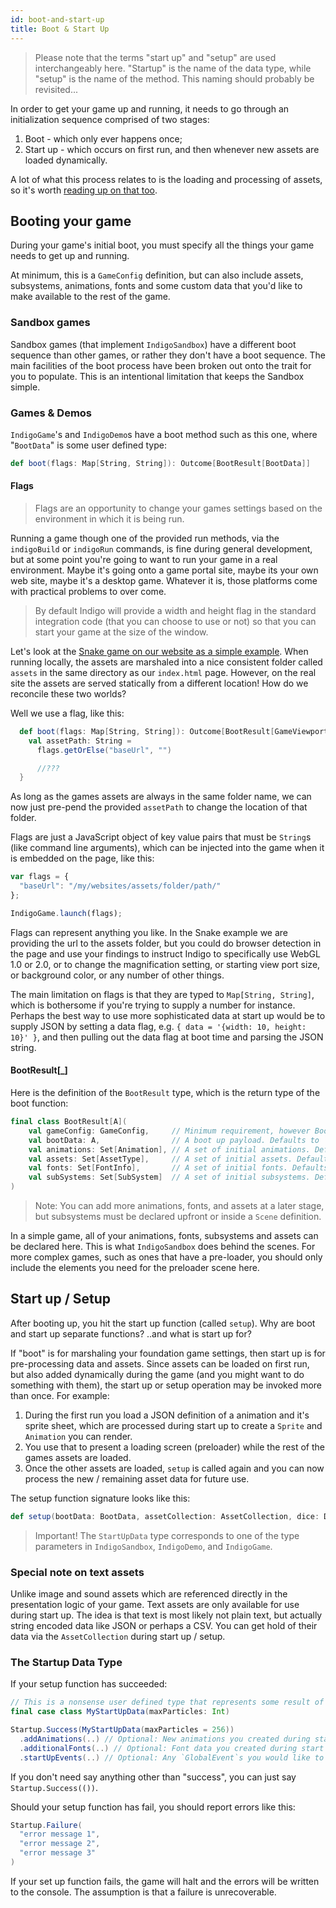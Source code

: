 ```yaml
---
id: boot-and-start-up
title: Boot & Start Up
---
```


> Please note that the terms "start up" and "setup" are used interchangeably here. "Startup" is the name of the data type, while "setup" is the name of the method. This naming should probably be revisited...

In order to get your game up and running, it needs to go through an initialization sequence comprised of two stages:

1. Boot - which only ever happens once;
2. Start up - which occurs on first run, and then whenever new assets are loaded dynamically.

A lot of what this process relates to is the loading and processing of assets, so it's worth [reading up on that too](platform/assets.md).

## Booting your game

During your game's initial boot, you must specify all the things your game needs to get up and running.

At minimum, this is a `GameConfig` definition, but can also include assets, subsystems, animations, fonts and some custom data that you'd like to make available to the rest of the game.

### Sandbox games

Sandbox games (that implement `IndigoSandbox`) have a different boot sequence than other games, or rather they don't have a boot sequence. The main facilities of the boot process have been broken out onto the trait for you to populate. This is an intentional limitation that keeps the Sandbox simple.

### Games & Demos

`IndigoGame`'s and `IndigoDemo`s have a boot method such as this one, where "`BootData`" is some user defined type:

```scala
def boot(flags: Map[String, String]): Outcome[BootResult[BootData]]
```

#### Flags

> Flags are an opportunity to change your games settings based on the environment in which it is being run.

Running a game though one of the provided run methods, via the `indigoBuild` or `indigoRun` commands, is fine during general development, but at some point you're going to want to run your game in a real environment. Maybe it's going onto a game portal site, maybe its your own web site, maybe it's a desktop game. Whatever it is, those platforms come with practical problems to over come.

> By default Indigo will provide a width and height flag in the standard integration code (that you can choose to use or not) so that you can start your game at the size of the window.

Let's look at the [Snake game on our website as a simple example](https://indigoengine.io/snake.html). When running locally, the assets are marshaled into a nice consistent folder called `assets` in the same directory as our `index.html` page. However, on the real site the assets are served statically from a different location! How do we reconcile these two worlds?

Well we use a flag, like this:

```scala
  def boot(flags: Map[String, String]): Outcome[BootResult[GameViewport]] = {
    val assetPath: String =
      flags.getOrElse("baseUrl", "")

      //???
  }
```

As long as the games assets are always in the same folder name, we can now just pre-pend the provided `assetPath` to change the location of that folder.

Flags are just a JavaScript object of key value pairs that must be `String`s (like command line arguments), which can be injected into the game when it is embedded on the page, like this:

```javascript
var flags = {
  "baseUrl": "/my/websites/assets/folder/path/"
};

IndigoGame.launch(flags);
```

Flags can represent anything you like. In the Snake example we are providing the url to the assets folder, but you could do browser detection in the page and use your findings to instruct Indigo to specifically use WebGL 1.0 or 2.0, or to change the magnification setting, or starting view port size, or background color, or any number of other things.

The main limitation on flags is that they are typed to `Map[String, String]`, which is bothersome if you're trying to supply a number for instance. Perhaps the best way to use more sophisticated data at start up would be to supply JSON by setting a data flag, e.g. `{ data = '{width: 10, height: 10}' }`, and then pulling out the data flag at boot time and parsing the JSON string.

#### BootResult[_]

Here is the definition of the `BootResult` type, which is the return type of the boot function:

```scala
final class BootResult[A](
    val gameConfig: GameConfig,     // Minimum requirement, however BootResult.default initialises with GameConfig.default
    val bootData: A,                // A boot up payload. Defaults to `Unit`
    val animations: Set[Animation], // A set of initial animations. Defaults to an empty `Set()`
    val assets: Set[AssetType],     // A set of initial assets. Defaults to an empty `Set()`
    val fonts: Set[FontInfo],       // A set of initial fonts. Defaults to an empty `Set()`
    val subSystems: Set[SubSystem]  // A set of initial subsystems. Defaults to an empty `Set()`
)
```

> Note: You can add more animations, fonts, and assets at a later stage, but subsystems must be declared upfront or inside a `Scene` definition.

In a simple game, all of your animations, fonts, subsystems and assets can be declared here. This is what `IndigoSandbox` does behind the scenes. For more complex games, such as ones that have a pre-loader, you should only include the elements you need for the preloader scene here.

## Start up / Setup

After booting up, you hit the start up function (called `setup`). Why are boot and start up separate functions? ..and what is start up for?

If "boot" is for marshaling your foundation game settings, then start up is for pre-processing data and assets. Since assets can be loaded on first run, but also added dynamically during the game (and you might want to do something with them), the start up or setup operation may be invoked more than once. For example:

1. During the first run you load a JSON definition of a animation and it's sprite sheet, which are processed during start up to create a `Sprite` and `Animation` you can render.
2. You use that to present a loading screen (preloader) while the rest of the games assets are loaded.
3. Once the other assets are loaded, `setup` is called again and you can now process the new / remaining asset data for future use.

The setup function signature looks like this:

```scala
def setup(bootData: BootData, assetCollection: AssetCollection, dice: Dice): Outcome[Startup[StartUpData]]
```

> Important! The `StartUpData` type corresponds to one of the type parameters in `IndigoSandbox`, `IndigoDemo`, and `IndigoGame`.

### Special note on text assets

Unlike image and sound assets which are referenced directly in the presentation logic of your game. Text assets are only available for use during start up. The idea is that text is most likely not plain text, but actually string encoded data like JSON or perhaps a CSV. You can get hold of their data via the `AssetCollection` during start up / setup.

### The Startup Data Type

If your setup function has succeeded:

```scala
// This is a nonsense user defined type that represents some result of the Startup process
final case class MyStartUpData(maxParticles: Int)

Startup.Success(MyStartUpData(maxParticles = 256))
  .addAnimations(..) // Optional: New animations you created during startup
  .additionalFonts(..) // Optional: Font data you created during start up
  .startUpEvents(..) // Optional: Any `GlobalEvent`s you would like to emit
```

If you don't need say anything other than "success", you can just say `Startup.Success(())`.

Should your setup function has fail, you should report errors like this:

```scala
Startup.Failure(
  "error message 1",
  "error message 2",
  "error message 3"
)
```

If your set up function fails, the game will halt and the errors will be written to the console. The assumption is that a failure is unrecoverable.
